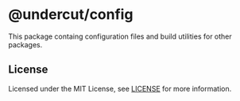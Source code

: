 # @undercut/config

This package containg configuration files and build utilities for other packages.

## License

Licensed under the MIT License, see [LICENSE](LICENSE) for more information.
